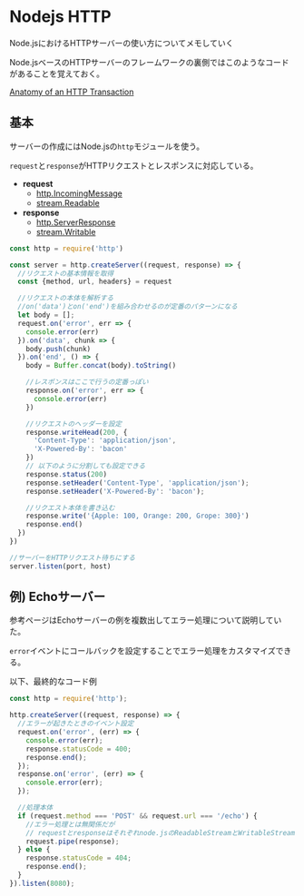 # Nodejs HTTP

Node.jsにおけるHTTPサーバーの使い方についてメモしていく

Node.jsベースのHTTPサーバーのフレームワークの裏側ではこのようなコードがあることを覚えておく。

[Anatomy of an HTTP Transaction](https://nodejs.org/en/docs/guides/anatomy-of-an-http-transaction/)

## 基本

サーバーの作成にはNode.jsの`http`モジュールを使う。

`request`と`response`がHTTPリクエストとレスポンスに対応している。

- **request**
  - [http.IncomingMessage](https://nodejs.org/api/http.html#http_class_http_incomingmessage)
  - [stream.Readable](https://nodejs.org/api/stream.html#stream_class_stream_readable)
- **response**
  - [http.ServerResponse](https://nodejs.org/api/http.html#http_class_http_serverresponse)
  - [stream.Writable](https://nodejs.org/api/stream.html#stream_class_stream_writable)

```js
const http = require('http')

const server = http.createServer((request, response) => {
  //リクエストの基本情報を取得
  const {method, url, headers} = request

  //リクエストの本体を解析する
  //on('data')とon('end')を組み合わせるのが定番のパターンになる
  let body = [];
  request.on('error', err => {
    console.error(err)
  }).on('data', chunk => {
    body.push(chunk)
  }).on('end', () => {
    body = Buffer.concat(body).toString()

    //レスポンスはここで行うの定番っぽい
    response.on('error', err => {
      console.error(err)
    })

    //リクエストのヘッダーを設定
    response.writeHead(200, {
      'Content-Type': 'application/json',
      'X-Powered-By': 'bacon'
    })
    // 以下のように分割しても設定できる
    response.status(200)
    response.setHeader('Content-Type', 'application/json');
    response.setHeader('X-Powered-By': 'bacon');

    //リクエスト本体を書き込む
    response.write('{Apple: 100, Orange: 200, Grope: 300}')
    response.end()
  })
})

//サーバーをHTTPリクエスト待ちにする
server.listen(port, host)
```

## 例) Echoサーバー

参考ページはEchoサーバーの例を複数出してエラー処理について説明していた。

`error`イベントにコールバックを設定することでエラー処理をカスタマイズできる。

以下、最終的なコード例

```js
const http = require('http');

http.createServer((request, response) => {
  //エラーが起きたときのイベント設定
  request.on('error', (err) => {
    console.error(err);
    response.statusCode = 400;
    response.end();
  });
  response.on('error', (err) => {
    console.error(err);
  });

  //処理本体
  if (request.method === 'POST' && request.url === '/echo') {
    //エラー処理とは無関係だが
    // requestとresponseはそれぞれnode.jsのReadableStreamとWritableStreamから派生しているのでこうゆうこともできる
    request.pipe(response);
  } else {
    response.statusCode = 404;
    response.end();
  }
}).listen(8080);
```
